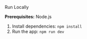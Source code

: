 Run Locally

**Prerequisites:**  Node.js


1. Install dependencies:
   `npm install`
2. Run the app:
   `npm run dev`
